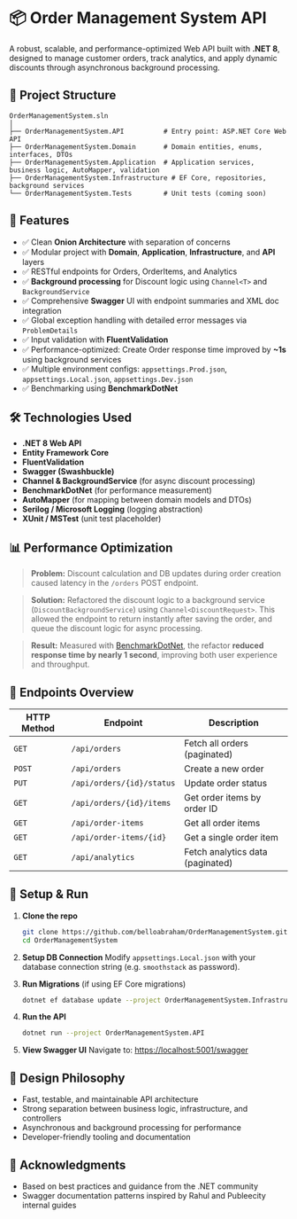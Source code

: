 # 📦 Order Management System API

A robust, scalable, and performance-optimized Web API built with **.NET 8**, designed to manage customer orders, track analytics, and apply dynamic discounts through asynchronous background processing.

## 🔧 Project Structure

```
OrderManagementSystem.sln
│
├── OrderManagementSystem.API          # Entry point: ASP.NET Core Web API
├── OrderManagementSystem.Domain       # Domain entities, enums, interfaces, DTOs
├── OrderManagementSystem.Application  # Application services, business logic, AutoMapper, validation
├── OrderManagementSystem.Infrastructure # EF Core, repositories, background services
└── OrderManagementSystem.Tests        # Unit tests (coming soon)
```

## 🚀 Features

- ✅ Clean **Onion Architecture** with separation of concerns
- ✅ Modular project with **Domain**, **Application**, **Infrastructure**, and **API** layers
- ✅ RESTful endpoints for Orders, OrderItems, and Analytics
- ✅ **Background processing** for Discount logic using `Channel<T>` and `BackgroundService`
- ✅ Comprehensive **Swagger** UI with endpoint summaries and XML doc integration
- ✅ Global exception handling with detailed error messages via `ProblemDetails`
- ✅ Input validation with **FluentValidation**
- ✅ Performance-optimized: Create Order response time improved by **~1s** using background services
- ✅ Multiple environment configs: `appsettings.Prod.json`, `appsettings.Local.json`, `appsettings.Dev.json`
- ✅ Benchmarking using **BenchmarkDotNet**

## 🛠️ Technologies Used

- **.NET 8 Web API**
- **Entity Framework Core**
- **FluentValidation**
- **Swagger (Swashbuckle)**
- **Channel<T> & BackgroundService** (for async discount processing)
- **BenchmarkDotNet** (for performance measurement)
- **AutoMapper** (for mapping between domain models and DTOs)
- **Serilog / Microsoft Logging** (logging abstraction)
- **XUnit / MSTest** (unit test placeholder)

## 📊 Performance Optimization

> **Problem:**
> Discount calculation and DB updates during order creation caused latency in the `/orders` POST endpoint.

> **Solution:**
> Refactored the discount logic to a background service (`DiscountBackgroundService`) using `Channel<DiscountRequest>`. This allowed the endpoint to return instantly after saving the order, and queue the discount logic for async processing.

> **Result:**
> Measured with [BenchmarkDotNet](https://github.com/dotnet/BenchmarkDotNet), the refactor **reduced response time by nearly 1 second**, improving both user experience and throughput.

## 📌 Endpoints Overview

| HTTP Method | Endpoint                  | Description                      |
| ----------- | ------------------------- | -------------------------------- |
| `GET`       | `/api/orders`             | Fetch all orders (paginated)     |
| `POST`      | `/api/orders`             | Create a new order               |
| `PUT`       | `/api/orders/{id}/status` | Update order status              |
| `GET`       | `/api/orders/{id}/items`  | Get order items by order ID      |
| `GET`       | `/api/order-items`        | Get all order items              |
| `GET`       | `/api/order-items/{id}`   | Get a single order item          |
| `GET`       | `/api/analytics`          | Fetch analytics data (paginated) |

## 🧪 Setup & Run

1. **Clone the repo**

   ```bash
   git clone https://github.com/belloabraham/OrderManagementSystem.git
   cd OrderManagementSystem
   ```

2. **Setup DB Connection**
   Modify `appsettings.Local.json` with your database connection string (e.g. `smoothstack` as password).

3. **Run Migrations** (if using EF Core migrations)

   ```bash
   dotnet ef database update --project OrderManagementSystem.Infrastructure
   ```

4. **Run the API**

   ```bash
   dotnet run --project OrderManagementSystem.API
   ```

5. **View Swagger UI**
   Navigate to: [https://localhost:5001/swagger](https://localhost:5001/swagger)

## 🧠 Design Philosophy

- Fast, testable, and maintainable API architecture
- Strong separation between business logic, infrastructure, and controllers
- Asynchronous and background processing for performance
- Developer-friendly tooling and documentation

## 🙌 Acknowledgments

- Based on best practices and guidance from the .NET community
- Swagger documentation patterns inspired by Rahul and Publeecity internal guides
